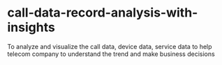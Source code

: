 # call-data-record-analysis-with-insights
To analyze and visualize the call data, device data, service data to help telecom company to understand the trend and make business decisions


